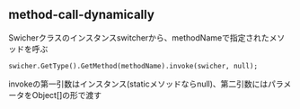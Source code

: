 ## method-call-dynamically

Swicherクラスのインスタンスswitcherから、methodNameで指定されたメソッドを呼ぶ

```CSharp
swicher.GetType().GetMethod(methodName).invoke(swicher, null);
```

invokeの第一引数はインスタンス(staticメソッドならnull)、第二引数にはパラメータをObject[]の形で渡す
